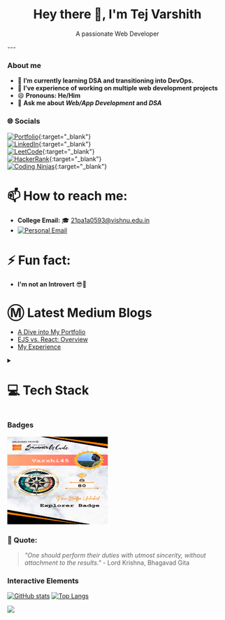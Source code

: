 <h1 align="center">Hey there 👋, I'm Tej Varshith</h1>
<p align="center">A passionate Web Developer</p>
---

### About me 

- 🌱 **I’m currently learning DSA and transitioning into DevOps.**
- 🔭 **I’ve experience of working on multiple web development projects**
- 😄 **Pronouns: He/Him**
- 💬 **Ask me about *Web/App Development* and *DSA***

### 🌐 Socials

[![Portfolio](https://img.shields.io/badge/Portfolio-000000?style=for-the-badge&logo=About.me&logoColor=white)](https://my-portfolio-five-psi-25.vercel.app/){:target="_blank"}  
[![LinkedIn](https://img.shields.io/badge/LinkedIn-0077B5?style=for-the-badge&logo=linkedin&logoColor=white)](https://www.linkedin.com/in/tej-varshith-madala-6b125b245/){:target="_blank"}  
[![LeetCode](https://img.shields.io/badge/LeetCode-FFA116?style=for-the-badge&logo=leetcode&logoColor=white)](https://leetcode.com/Tej_Varshith/){:target="_blank"}  
[![HackerRank](https://img.shields.io/badge/HackerRank-2EC866?style=for-the-badge&logo=hackerrank&logoColor=white)](https://www.hackerrank.com/profile/21pa1a0593){:target="_blank"}  
[![Coding Ninjas](https://img.shields.io/badge/CodingNinjas-20B2AA?style=for-the-badge&logo=codingninjas&logoColor=white)](https://www.codingninjas.com/studio/profile/i_tejvarshith){:target="_blank"}  

# 📫 How to reach me:

- **College Email:** 🎓 21pa1a0593@vishnu.edu.in
- [![Personal Email](https://img.shields.io/badge/Email-tejvarshith45%40gmail.com-%23EA4335?style=for-the-badge&logo=Gmail&logoColor=white)](mailto:tejvarshith45@gmail.com)

# ⚡ Fun fact:

- **I'm not an Introvert** 😎🎉

# Ⓜ️ Latest Medium Blogs
<!--START_SECTION:medium_blogs-->
 - [A Dive into My Portfolio](https://medium.com/@21pa1a0593/a-dive-into-my-portfolio-ee901f7370bf?source=rss-f2174fbae462------2)
 - [EJS vs. React: Overview](https://medium.com/@21pa1a0593/ejs-vs-react-overview-aaff003ce69f?source=rss-f2174fbae462------2)
 - [My Experience](https://medium.com/@21pa1a0593/my-experience-e384ecb0d2bf?source=rss-f2174fbae462------2)
<!--END_SECTION:medium_blogs-->

<details>
  <summary><H1>💻 Tech Stack</H1></summary>

  ### Programming Languages
  [![Python](https://img.shields.io/badge/Python-3670A0?style=for-the-badge&logo=python&logoColor=ffd54f)](https://www.python.org/)
  [![C](https://img.shields.io/badge/C-A8B9CC?style=for-the-badge&logo=c&logoColor=000000)](https://www.learn-c.org/)
  [![Java](https://img.shields.io/badge/Java-007396?style=for-the-badge&logo=java&logoColor=ffd54f)](https://www.java.com/)

  ### Tools and Platforms
  [![Power BI](https://img.shields.io/badge/Power%20BI-F2C811?style=for-the-badge&logo=powerbi&logoColor=black)](https://powerbi.microsoft.com/)
  [![MS Excel](https://img.shields.io/badge/MS_Excel-217346?style=for-the-badge&logo=microsoft-excel&logoColor=white)](https://www.microsoft.com/en-us/microsoft-365/excel)
  [![GIT](https://img.shields.io/badge/Git-F05032?style=for-the-badge&logo=git&logoColor=ffd54f)](https://git-scm.com/)
  [![GitHub](https://img.shields.io/badge/GitHub-181717?style=for-the-badge&logo=github&logoColor=ffd54f)](https://github.com/)
  [![LINUX](https://img.shields.io/badge/Linux-FCC624?style=for-the-badge&logo=linux&logoColor=000000)](https://www.linux.org/)

  ### Web Development
  [![HTML5](https://img.shields.io/badge/HTML5-E34F26?style=for-the-badge&logo=html5&logoColor=ffd54f)](https://html.spec.whatwg.org/multipage/)
  [![CSS](https://img.shields.io/badge/CSS-1572B6?style=for-the-badge&logo=css3&logoColor=ffd54f)](https://www.w3.org/Style/CSS/Overview.en.html)
  [![JavaScript](https://img.shields.io/badge/JavaScript-F7DF1E?style=for-the-badge&logo=javascript&logoColor=000000)](https://www.javascript.com/)
  [![Bootstrap](https://img.shields.io/badge/Bootstrap-563D7C?style=for-the-badge&logo=bootstrap&logoColor=ffd54f)](https://getbootstrap.com/)
  [![React](https://img.shields.io/badge/React-61DAFB?style=for-the-badge&logo=react&logoColor=000000)](https://reactjs.org/)
  [![Tailwind CSS](https://img.shields.io/badge/Tailwind_CSS-38B2AC?style=for-the-badge&logo=tailwind-css&logoColor=white)](https://tailwindcss.com/)

  ### Database Management
  [![MySQL](https://img.shields.io/badge/MySQL-4479A1?style=for-the-badge&logo=mysql&logoColor=ffd54f)](https://www.mysql.com/)
  [![PostgreSQL](https://img.shields.io/badge/PostgreSQL-336791?style=for-the-badge&logo=postgresql&logoColor=ffd54f)](https://www.postgresql.org/)
  [![Firebase](https://img.shields.io/badge/Firebase-FFCA28?style=for-the-badge&logo=firebase&logoColor=ffd54f)](https://firebase.google.com/)

  ### Data Science and Analysis
  [![Pandas](https://img.shields.io/badge/Pandas-150458?style=for-the-badge&logo=pandas&logoColor=ffd54f)](https://pandas.pydata.org/)
  [![scikit-learn](https://img.shields.io/badge/scikit--learn-FF8300?style=for-the-badge&logo=scikit-learn&logoColor=ffd54f)](https://scikit-learn.org/)
  [![NumPy](https://img.shields.io/badge/NumPy-013243?style=for-the-badge&logo=numpy&logoColor=ffd54f)](https://numpy.org/)

</details>

### Badges

<img src="https://github.com/Varshi45/Varshi45/blob/main/GsSOC%20badge.png?raw=true" alt="GsSOC 2024 Badge" width="230" height="200">

### 💬 Quote:
> *"One should perform their duties with utmost sincerity, without attachment to the results."* - Lord Krishna, Bhagavad Gita

### Interactive Elements

[![GitHub stats](https://github-readme-stats.vercel.app/api?username=Varshi45&show_icons=true&theme=radical)](https://github.com/Varshi45)
[![Top Langs](https://github-readme-stats.vercel.app/api/top-langs/?username=Varshi45&layout=compact&theme=radical)](https://github.com/Varshi45)

[![](https://visitcount.itsvg.in/api?id=Varshi45&label=Profile%20Views&color=3&icon=7&pretty=false)](https://visitcount.itsvg.in)
